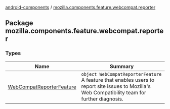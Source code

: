 [android-components](../index.md) / [mozilla.components.feature.webcompat.reporter](./index.md)

## Package mozilla.components.feature.webcompat.reporter

### Types

| Name | Summary |
|---|---|
| [WebCompatReporterFeature](-web-compat-reporter-feature/index.md) | `object WebCompatReporterFeature`<br>A feature that enables users to report site issues to Mozilla's Web Compatibility team for further diagnosis. |
